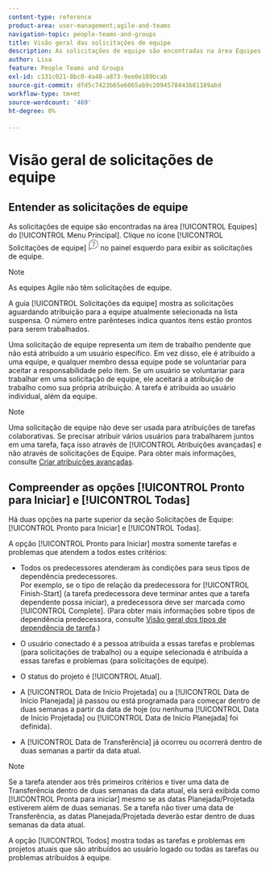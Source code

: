 ```yaml
---
content-type: reference
product-area: user-management;agile-and-teams
navigation-topic: people-teams-and-groups
title: Visão geral das solicitações de equipe
description: As solicitações de equipe são encontradas na área Equipes do menu principal.
author: Lisa
feature: People Teams and Groups
exl-id: c131c021-8bc0-4a48-a873-9ee0e189bcab
source-git-commit: dfd5c7423b65e6065ab9c2094578443b81189abd
workflow-type: tm+mt
source-wordcount: '469'
ht-degree: 0%

---
```


# Visão geral de solicitações de equipe

## Entender as solicitações de equipe

As solicitações de equipe são encontradas na área [!UICONTROL Equipes] do [!UICONTROL Menu Principal]. Clique no ícone [!UICONTROL Solicitações de equipe] ![Ícone de solicitação](assets/request-icon.png) no painel esquerdo para exibir as solicitações de equipe.

>[!NOTE]
>
>As equipes Agile não têm solicitações de equipe.

A guia [!UICONTROL Solicitações da equipe] mostra as solicitações aguardando atribuição para a equipe atualmente selecionada na lista suspensa. O número entre parênteses indica quantos itens estão prontos para serem trabalhados.

Uma solicitação de equipe representa um item de trabalho pendente que não está atribuído a um usuário específico. Em vez disso, ele é atribuído a uma equipe, e qualquer membro dessa equipe pode se voluntariar para aceitar a responsabilidade pelo item. Se um usuário se voluntariar para trabalhar em uma solicitação de equipe, ele aceitará a atribuição de trabalho como sua própria atribuição. A tarefa é atribuída ao usuário individual, além da equipe.

>[!NOTE]
>
>Uma solicitação de equipe não deve ser usada para atribuições de tarefas colaborativas. Se precisar atribuir vários usuários para trabalharem juntos em uma tarefa, faça isso através de [!UICONTROL Atribuições avançadas] e não através de solicitações de Equipe. Para obter mais informações, consulte [Criar atribuições avançadas](../../manage-work/tasks/assign-tasks/create-advanced-assignments.md).

## Compreender as opções [!UICONTROL Pronto para Iniciar] e [!UICONTROL Todas]

Há duas opções na parte superior da seção Solicitações de Equipe: [!UICONTROL Pronto para Iniciar] e [!UICONTROL Todas].

A opção [!UICONTROL Pronto para Iniciar] mostra somente tarefas e problemas que atendem a todos estes critérios:

* Todos os predecessores atenderam às condições para seus tipos de dependência predecessores.\
  Por exemplo, se o tipo de relação da predecessora for [!UICONTROL Finish-Start] (a tarefa predecessora deve terminar antes que a tarefa dependente possa iniciar), a predecessora deve ser marcada como [!UICONTROL Complete]. (Para obter mais informações sobre tipos de dependência predecessora, consulte [Visão geral dos tipos de dependência de tarefa](../../manage-work/tasks/use-prdcssrs/task-dependency-types.md).)

* O usuário conectado é a pessoa atribuída a essas tarefas e problemas (para solicitações de trabalho) ou a equipe selecionada é atribuída a essas tarefas e problemas (para solicitações de equipe).
* O status do projeto é [!UICONTROL Atual].
* A [!UICONTROL Data de Início Projetada] ou a [!UICONTROL Data de Início Planejada] já passou ou está programada para começar dentro de duas semanas a partir da data de hoje (ou nenhuma [!UICONTROL Data de Início Projetada] ou [!UICONTROL Data de Início Planejada] foi definida).
* A [!UICONTROL Data de Transferência] já ocorreu ou ocorrerá dentro de duas semanas a partir da data atual.

>[!NOTE]
>
>Se a tarefa atender aos três primeiros critérios e tiver uma data de Transferência dentro de duas semanas da data atual, ela será exibida como [!UICONTROL Pronta para iniciar] mesmo se as datas Planejada/Projetada estiverem além de duas semanas. Se a tarefa não tiver uma data de Transferência, as datas Planejada/Projetada deverão estar dentro de duas semanas da data atual.

A opção [!UICONTROL Todos] mostra todas as tarefas e problemas em projetos atuais que são atribuídos ao usuário logado ou todas as tarefas ou problemas atribuídos à equipe.
